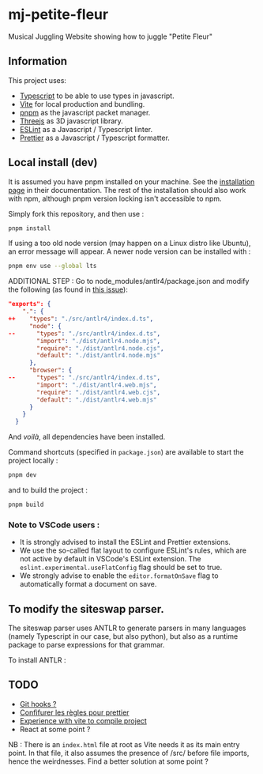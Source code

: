 # mj-petite-fleur

Musical Juggling Website showing how to juggle "Petite Fleur"

## Information

This project uses:

-   [Typescript](https://www.typescriptlang.org/) to be able to use types in javascript.
-   [Vite](https://vitejs.dev/) for local production and bundling.
-   [pnpm](https://pnpm.io/) as the javascript packet manager.
-   [Threejs](https://threejs.org/) as 3D javascript library.
-   [ESLint](https://eslint.org/) as a Javascript / Typescript linter.
-   [Prettier](https://prettier.io/) as a Javascript / Typescript formatter.

## Local install (dev)

It is assumed you have pnpm installed on your machine. See the [installation page](https://pnpm.io/installation) in their documentation. The rest of the installation should also work with npm, although pnpm version locking isn't accessible to npm.

Simply fork this repository, and then use :

```sh
pnpm install
```

If using a too old node version (may happen on a Linux distro like Ubuntu), an error message will appear. A newer node version can be installed with :

```sh
pnpm env use --global lts
```

ADDITIONAL STEP :
Go to node_modules/antlr4/package.json and modify the following (as found in [this issue](https://github.com/antlr/antlr4/issues/4218#issuecomment-1973086978)):

```JSON
"exports": {
    ".": {
++    "types": "./src/antlr4/index.d.ts",
      "node": {
--      "types": "./src/antlr4/index.d.ts",
        "import": "./dist/antlr4.node.mjs",
        "require": "./dist/antlr4.node.cjs",
        "default": "./dist/antlr4.node.mjs"
      },
      "browser": {
--      "types": "./src/antlr4/index.d.ts",
        "import": "./dist/antlr4.web.mjs",
        "require": "./dist/antlr4.web.cjs",
        "default": "./dist/antlr4.web.mjs"
      }
    }
  }
```

And _voilà_, all dependencies have been installed.

Command shortcuts (specified in `package.json`) are available to start the project locally :

```sh
pnpm dev
```

and to build the project :

```sh
pnpm build
```

### Note to VSCode users :

-   It is strongly advised to install the ESLint and Prettier extensions.
-   We use the so-called flat layout to configure ESLint's rules, which are not active by default in VSCode's ESLint extension. The `eslint.experimental.useFlatConfig` flag should be set to true.
-   We strongly advise to enable the `editor.formatOnSave` flag to automatically format a document on save.

## To modify the siteswap parser.

The siteswap parser uses ANTLR to generate parsers in many languages (namely Typescript in our case, but also python), but also as a runtime package to parse expressions for that grammar.

To install ANTLR :

## TODO

-   [Git hooks ?](https://prettier.io/docs/en/install#git-hooks)
-   [Confifurer les règles pour prettier](https://prettier.io/)
-   [Experience with vite to compile project](https://vitejs.dev/guide/)
-   React at some point ?

NB : There is an `index.html` file at root as Vite needs it as its main entry point. In that file, it also assumes the presence of /src/ before file imports, hence the weirdnesses. Find a better solution at some point ?
